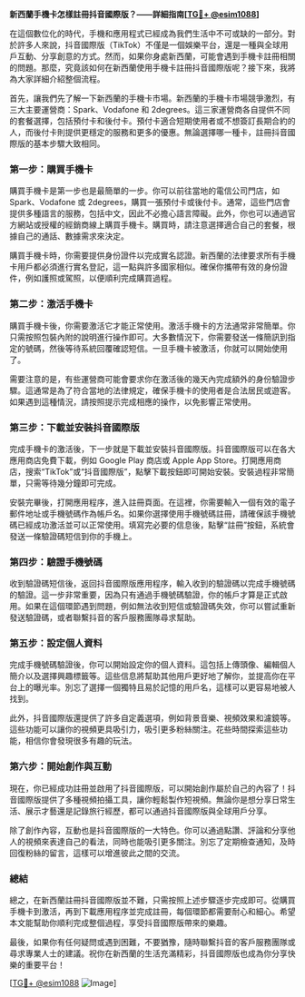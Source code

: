 **新西蘭手機卡怎樣註冊抖音國際版？——詳細指南[[TG💪+ @esim1088](https://t.me/s/esim1088)]**

在這個數位化的時代，手機和應用程式已經成為我們生活中不可或缺的一部分。對於許多人來說，抖音國際版（TikTok）不僅是一個娛樂平台，還是一種與全球用戶互動、分享創意的方式。然而，如果你身處新西蘭，可能會遇到手機卡註冊相關的問題。那麼，究竟該如何在新西蘭使用手機卡註冊抖音國際版呢？接下來，我將為大家詳細介紹整個流程。

首先，讓我們先了解一下新西蘭的手機卡市場。新西蘭的手機卡市場競爭激烈，有三大主要運營商：Spark、Vodafone 和 2degrees。這三家運營商各自提供不同的套餐選擇，包括預付卡和後付卡。預付卡適合短期使用者或不想簽訂長期合約的人，而後付卡則提供更穩定的服務和更多的優惠。無論選擇哪一種卡，註冊抖音國際版的基本步驟大致相同。

### 第一步：購買手機卡

購買手機卡是第一步也是最簡單的一步。你可以前往當地的電信公司門店，如 Spark、Vodafone 或 2degrees，購買一張預付卡或後付卡。通常，這些門店會提供多種語言的服務，包括中文，因此不必擔心語言障礙。此外，你也可以通過官方網站或授權的經銷商線上購買手機卡。購買時，請注意選擇適合自己的套餐，根據自己的通話、數據需求來決定。

購買手機卡時，你需要提供身份證件以完成實名認證。新西蘭的法律要求所有手機卡用戶都必須進行實名登記，這一點與許多國家相似。確保你攜帶有效的身份證件，例如護照或駕照，以便順利完成購買過程。

### 第二步：激活手機卡

購買手機卡後，你需要激活它才能正常使用。激活手機卡的方法通常非常簡單。你只需按照包裝內附的說明進行操作即可。大多數情況下，你需要發送一條簡訊到指定的號碼，然後等待系統回覆確認短信。一旦手機卡被激活，你就可以開始使用了。

需要注意的是，有些運營商可能會要求你在激活後的幾天內完成額外的身份驗證步驟。這通常是為了符合當地的法律規定，確保手機卡的使用者是合法居民或遊客。如果遇到這種情況，請按照提示完成相應的操作，以免影響正常使用。

### 第三步：下載並安裝抖音國際版

完成手機卡的激活後，下一步就是下載並安裝抖音國際版。抖音國際版可以在各大應用商店免費下載，例如 Google Play 商店或 Apple App Store。打開應用商店，搜索“TikTok”或“抖音國際版”，點擊下載按鈕即可開始安裝。安裝過程非常簡單，只需等待幾分鐘即可完成。

安裝完畢後，打開應用程序，進入註冊頁面。在這裡，你需要輸入一個有效的電子郵件地址或手機號碼作為帳戶名。如果你選擇使用手機號碼註冊，請確保該手機號碼已經成功激活並可以正常使用。填寫完必要的信息後，點擊“註冊”按鈕，系統會發送一條驗證碼短信到你的手機上。

### 第四步：驗證手機號碼

收到驗證碼短信後，返回抖音國際版應用程序，輸入收到的驗證碼以完成手機號碼的驗證。這一步非常重要，因為只有通過手機號碼驗證，你的帳戶才算是正式啟用。如果在這個環節遇到問題，例如無法收到短信或驗證碼失效，你可以嘗試重新發送驗證碼，或者聯繫抖音的客戶服務團隊尋求幫助。

### 第五步：設定個人資料

完成手機號碼驗證後，你可以開始設定你的個人資料。這包括上傳頭像、編輯個人簡介以及選擇興趣標籤等。這些信息將幫助其他用戶更好地了解你，並提高你在平台上的曝光率。別忘了選擇一個獨特且易於記憶的用戶名，這樣可以更容易地被人找到。

此外，抖音國際版還提供了許多自定義選項，例如背景音樂、視頻效果和濾鏡等。這些功能可以讓你的視頻更具吸引力，吸引更多粉絲關注。花些時間探索這些功能，相信你會發現很多有趣的玩法。

### 第六步：開始創作與互動

現在，你已經成功註冊並啟用了抖音國際版，可以開始創作屬於自己的內容了！抖音國際版提供了多種視頻拍攝工具，讓你輕鬆製作短視頻。無論你是想分享日常生活、展示才藝還是記錄旅行經歷，都可以通過抖音國際版與全球用戶分享。

除了創作內容，互動也是抖音國際版的一大特色。你可以通過點讚、評論和分享他人的視頻來表達自己的看法，同時也能吸引更多關注。別忘了定期檢查通知，及時回復粉絲的留言，這樣可以增進彼此之間的交流。

### 總結

總之，在新西蘭註冊抖音國際版並不難，只需按照上述步驟逐步完成即可。從購買手機卡到激活，再到下載應用程序並完成註冊，每個環節都需要耐心和細心。希望本文能幫助你順利完成整個過程，享受抖音國際版帶來的樂趣。

最後，如果你有任何疑問或遇到困難，不要猶豫，隨時聯繫抖音的客戶服務團隊或尋求專業人士的建議。祝你在新西蘭的生活充滿精彩，抖音國際版也成為你分享快樂的重要平台！

[[TG💪+ @esim1088](https://t.me/s/esim1088) ![Image](https://i.postimg.cc/4NQfJmqS/Snipaste-2025-05-13-00-14-12.png)]